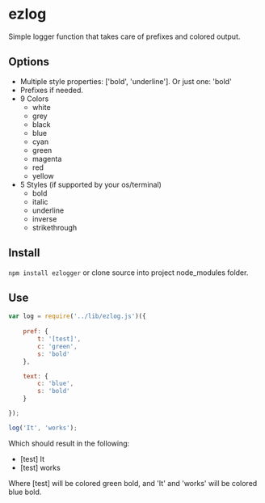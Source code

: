 ezlog
=====

Simple logger function that takes care of prefixes and colored output.

## Options
* Multiple style properties: ['bold', 'underline']. Or just one: 'bold'
* Prefixes if needed.
* 9 Colors
	* white
	* grey
	* black
	* blue
	* cyan
	* green
	* magenta
	* red
	* yellow
* 5 Styles (if supported by your os/terminal)
	* bold
	* italic
	* underline
	* inverse
	* strikethrough

## Install
`npm install ezlogger` or clone source into project node_modules folder.

## Use
```js
var log = require('../lib/ezlog.js')({
	
	pref: {
		t: '[test]',
		c: 'green',
		s: 'bold'
	},

	text: {
		c: 'blue',
		s: 'bold'
	}

});

log('It', 'works');

```
Which should result in the following:

* [test] It
* [test] works

Where [test] will be colored green bold, and 'It' and 'works' will be colored blue bold.